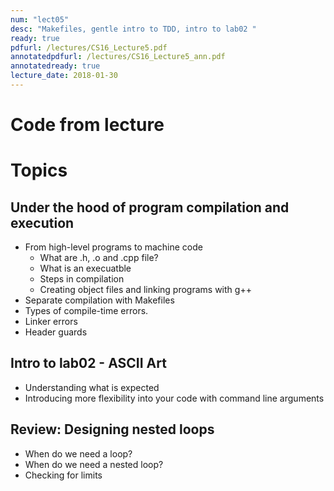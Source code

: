 ```yaml
---
num: "lect05"
desc: "Makefiles, gentle intro to TDD, intro to lab02 "
ready: true
pdfurl: /lectures/CS16_Lecture5.pdf
annotatedpdfurl: /lectures/CS16_Lecture5_ann.pdf
annotatedready: true
lecture_date: 2018-01-30
---
```


# Code from lecture


# Topics

## Under the hood of program compilation and execution
* From high-level programs to machine code
	* What are .h, .o and .cpp file?
	* What is an execuatble
	* Steps in compilation
 	* Creating object files and linking programs with g++
* Separate compilation with Makefiles
* Types of compile-time errors.
* Linker errors
* Header guards

## Intro to lab02 - ASCII Art
* Understanding what is expected
* Introducing more flexibility into your code with command line arguments

## Review: Designing nested loops
* When do we need a loop?
* When do we need a nested loop?
* Checking for limits
